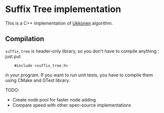 Suffix Tree implementation
==========================

This is a C++ implementation of [Ukkonen](http://www.cs.helsinki.fi/u/ukkonen/SuffixT1withFigs.pdf) algorithm.

## Compilation ##
`suffix_tree` is header-only library, so you don't have to compile anything : just put
        
        #include <suffix_tree.h> 

in your program. If you want to run unit tests, you have to compile them using CMake
and GTest library.

TODO:
  - Create node pool for faster node adding
  - Compare speed with other open-source implementations
